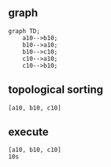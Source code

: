 ## graph

```mermaid
graph TD;
    a10-->b10;
    b10-->a10;
    b10-->c10;
    c10-->a10;
    c10-->b10;
```

## topological sorting

```
[a10, b10, c10]
```

## execute
```
[a10, b10, c10]
10s
```